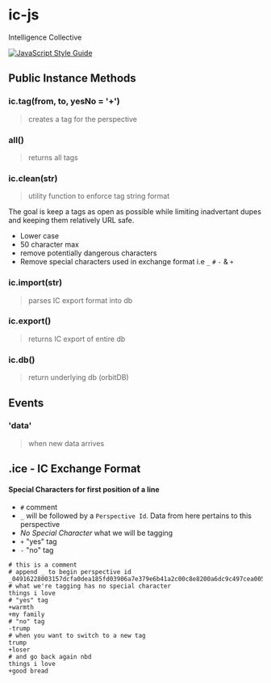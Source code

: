 # ic-js

Intelligence Collective

[![JavaScript Style Guide](https://img.shields.io/badge/code_style-standard-brightgreen.svg)](https://standardjs.com)


## Public Instance Methods

### ic.tag(from, to, yesNo = '+')
> creates a tag for the perspective

### all()
> returns all tags

### ic.clean(str)
> utility function to enforce tag string format

The goal is keep a tags as open as possible while limiting inadvertant dupes and keeping them relatively URL safe.
* Lower case
* 50 character max
* remove potentially dangerous characters
* Remove special characters used in exchange format i.e `_` `#` `-` & `+`

### ic.import(str)
> parses IC export format into db

### ic.export()
> returns IC export of entire db

### ic.db()
> return underlying db (orbitDB)

## Events

### 'data'
> when new data arrives


## .ice - IC Exchange Format

#### Special Characters for first position of a line
* `#` comment
* `_` will be followed by a `Perspective Id`. Data from here pertains to this perspective
* *No Special Character* what we will be tagging
* `+` "yes" tag
* `-` "no" tag

```
# this is a comment
# append _ to begin perspective id
_04916228003157dcfa0dea185fd03906a7e379e6b41a2c00c8e8200a6dc9c497cea0053387a1194d526b48d9f3f5f8448080aca756de8351c2589dc4a9a881014b
# what we're tagging has no special character
things i love
# "yes" tag
+warmth
+my family
# "no" tag
-trump
# when you want to switch to a new tag
trump
+loser
# and go back again nbd
things i love
+good bread

```

